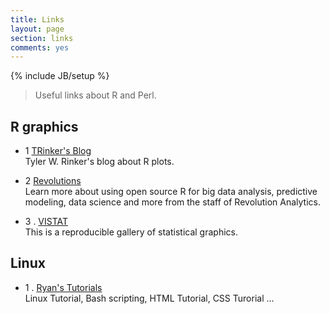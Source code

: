 ```yaml
---
title: Links
layout: page
section: links
comments: yes
---
```

{% include JB/setup %}

> Useful links about R and Perl.    

## R graphics      

- 1 [TRinker's Blog](http://trinkerrstuff.wordpress.com)    
  Tyler W. Rinker's blog about R plots.

- 2 [Revolutions](http://blog.revolutionanalytics.com)    
  Learn more about using open source R for big data analysis, predictive modeling, data science and more from the staff of Revolution Analytics.  

- 3 . [VISTAT](Revolutions)    
  This is a reproducible gallery of statistical graphics.


## Linux

  * 1 . [Ryan's Tutorials](http://ryanstutorials.net)         
  Linux Tutorial, Bash scripting, HTML Tutorial, CSS Turorial ...
